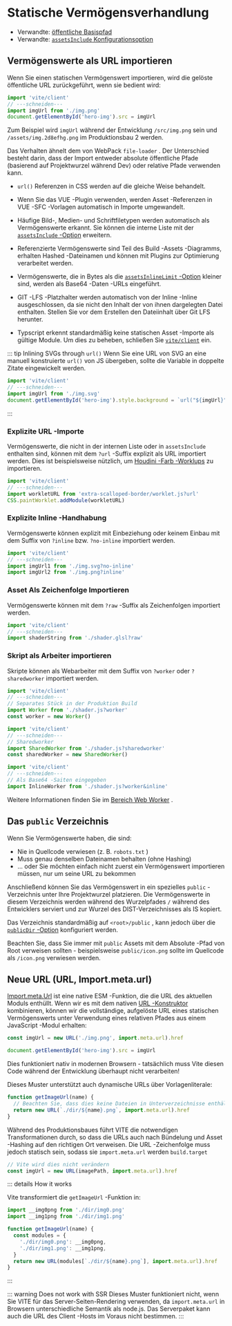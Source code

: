 # Statische Vermögensverhandlung

- Verwandte: [öffentliche Basispfad](./build#Public-Base-Path)
- Verwandte: [`assetsInclude` Konfigurationsoption](/de/config/shared-options.md#assetsinclude)

## Vermögenswerte als URL importieren

Wenn Sie einen statischen Vermögenswert importieren, wird die gelöste öffentliche URL zurückgeführt, wenn sie bedient wird:

```js twoslash
import 'vite/client'
// ---schneiden---
import imgUrl from './img.png'
document.getElementById('hero-img').src = imgUrl
```

Zum Beispiel wird `imgUrl` während der Entwicklung `/src/img.png` sein und `/assets/img.2d8efhg.png` im Produktionsbau 2 werden.

Das Verhalten ähnelt dem von WebPack `file-loader` . Der Unterschied besteht darin, dass der Import entweder absolute öffentliche Pfade (basierend auf Projektwurzel während Dev) oder relative Pfade verwenden kann.

- `url()` Referenzen in CSS werden auf die gleiche Weise behandelt.

- Wenn Sie das VUE -Plugin verwenden, werden Asset -Referenzen in VUE -SFC -Vorlagen automatisch in Importe umgewandelt.

- Häufige Bild-, Medien- und Schriftfiletypen werden automatisch als Vermögenswerte erkannt. Sie können die interne Liste mit der [`assetsInclude` -Option](/de/config/shared-options.md#assetsinclude) erweitern.

- Referenzierte Vermögenswerte sind Teil des Build -Assets -Diagramms, erhalten Hashed -Dateinamen und können mit Plugins zur Optimierung verarbeitet werden.

- Vermögenswerte, die in Bytes als die [`assetsInlineLimit` -Option](/de/config/build-options.md#build-assetsinlinelimit) kleiner sind, werden als Base64 -Daten -URLs eingeführt.

- GIT -LFS -Platzhalter werden automatisch von der Inline -Inline ausgeschlossen, da sie nicht den Inhalt der von ihnen dargelegten Datei enthalten. Stellen Sie vor dem Erstellen den Dateiinhalt über Git LFS herunter.

- Typscript erkennt standardmäßig keine statischen Asset -Importe als gültige Module. Um dies zu beheben, schließen Sie [`vite/client`](./features#client-types) ein.

::: tip Inlining SVGs through `url()`
Wenn Sie eine URL von SVG an eine manuell konstruierte `url()` von JS übergeben, sollte die Variable in doppelte Zitate eingewickelt werden.

```js twoslash
import 'vite/client'
// ---schneiden---
import imgUrl from './img.svg'
document.getElementById('hero-img').style.background = `url("${imgUrl}")`
```

:::

### Explizite URL -Importe

Vermögenswerte, die nicht in der internen Liste oder in `assetsInclude` enthalten sind, können mit dem `?url` -Suffix explizit als URL importiert werden. Dies ist beispielsweise nützlich, um [Houdini -Farb -Worklups](https://developer.mozilla.org/en-US/docs/Web/API/CSS/paintWorklet_static) zu importieren.

```js twoslash
import 'vite/client'
// ---schneiden---
import workletURL from 'extra-scalloped-border/worklet.js?url'
CSS.paintWorklet.addModule(workletURL)
```

### Explizite Inline -Handhabung

Vermögenswerte können explizit mit Einbeziehung oder keinem Einbau mit dem Suffix von `?inline` bzw. `?no-inline` importiert werden.

```js twoslash
import 'vite/client'
// ---schneiden---
import imgUrl1 from './img.svg?no-inline'
import imgUrl2 from './img.png?inline'
```

### Asset Als Zeichenfolge Importieren

Vermögenswerte können mit dem `?raw` -Suffix als Zeichenfolgen importiert werden.

```js twoslash
import 'vite/client'
// ---schneiden---
import shaderString from './shader.glsl?raw'
```

### Skript als Arbeiter importieren

Skripte können als Webarbeiter mit dem Suffix von `?worker` oder `?sharedworker` importiert werden.

```js twoslash
import 'vite/client'
// ---schneiden---
// Separates Stück in der Produktion Build
import Worker from './shader.js?worker'
const worker = new Worker()
```

```js twoslash
import 'vite/client'
// ---schneiden---
// Sharedworker
import SharedWorker from './shader.js?sharedworker'
const sharedWorker = new SharedWorker()
```

```js twoslash
import 'vite/client'
// ---schneiden---
// Als Base64 -Saiten eingegeben
import InlineWorker from './shader.js?worker&inline'
```

Weitere Informationen finden Sie im [Bereich Web Worker](./features.md#web-workers) .

## Das `public` Verzeichnis

Wenn Sie Vermögenswerte haben, die sind:

- Nie in Quellcode verwiesen (z. B. `robots.txt` )
- Muss genau denselben Dateinamen behalten (ohne Hashing)
- ... oder Sie möchten einfach nicht zuerst ein Vermögenswert importieren müssen, nur um seine URL zu bekommen

Anschließend können Sie das Vermögenswert in ein spezielles `public` -Verzeichnis unter Ihre Projektwurzel platzieren. Die Vermögenswerte in diesem Verzeichnis werden während des Wurzelpfades `/` während des Entwicklers serviert und zur Wurzel des DIST-Verzeichnisses als IS kopiert.

Das Verzeichnis standardmäßig auf `<root>/public` , kann jedoch über die [`publicDir` -Option](/de/config/shared-options.md#publicdir) konfiguriert werden.

Beachten Sie, dass Sie immer mit `public` Assets mit dem Absolute -Pfad von Root verweisen sollten - beispielsweise `public/icon.png` sollte im Quellcode als `/icon.png` verwiesen werden.

## Neue URL (URL, Import.meta.url)

[Import.meta.Url](https://developer.mozilla.org/en-US/docs/Web/JavaScript/Reference/Statements/import.meta) ist eine native ESM -Funktion, die die URL des aktuellen Moduls enthüllt. Wenn wir es mit dem nativen [URL -Konstruktor](https://developer.mozilla.org/en-US/docs/Web/API/URL) kombinieren, können wir die vollständige, aufgelöste URL eines statischen Vermögenswerts unter Verwendung eines relativen Pfades aus einem JavaScript -Modul erhalten:

```js
const imgUrl = new URL('./img.png', import.meta.url).href

document.getElementById('hero-img').src = imgUrl
```

Dies funktioniert nativ in modernen Browsern - tatsächlich muss Vite diesen Code während der Entwicklung überhaupt nicht verarbeiten!

Dieses Muster unterstützt auch dynamische URLs über Vorlagenliterale:

```js
function getImageUrl(name) {
  // Beachten Sie, dass dies keine Dateien in Unterverzeichnisse enthält
  return new URL(`./dir/${name}.png`, import.meta.url).href
}
```

Während des Produktionsbaues führt VITE die notwendigen Transformationen durch, so dass die URLs auch nach Bündelung und Asset -Hashing auf den richtigen Ort verweisen. Die URL -Zeichenfolge muss jedoch statisch sein, sodass sie `import.meta.url` werden `build.target`

```js
// Vite wird dies nicht verändern
const imgUrl = new URL(imagePath, import.meta.url).href
```

::: details How it works

Vite transformiert die `getImageUrl` -Funktion in:

```js
import __img0png from './dir/img0.png'
import __img1png from './dir/img1.png'

function getImageUrl(name) {
  const modules = {
    './dir/img0.png': __img0png,
    './dir/img1.png': __img1png,
  }
  return new URL(modules[`./dir/${name}.png`], import.meta.url).href
}
```

:::

::: warning Does not work with SSR
Dieses Muster funktioniert nicht, wenn Sie VITE für das Server-Seiten-Rendering verwenden, da `import.meta.url` in Browsern unterschiedliche Semantik als node.js. Das Serverpaket kann auch die URL des Client -Hosts im Voraus nicht bestimmen.
:::

